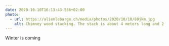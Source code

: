 ```yaml
---
date: 2020-10-10T16:13:43.536+02:00
photo:
  - url: https://alienlebarge.ch/media/photos/2020/10/10/80jkm.jpg
    alt: Chimney wood stacking. The stack is about 4 meters long and 2 meters high
---
```

Winter is coming 
